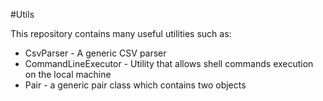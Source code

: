 #Utils

This repository contains many useful utilities such as:

* CsvParser - A generic CSV parser
* CommandLineExecutor - Utility that allows shell commands execution on the local machine
* Pair - a generic pair class which contains two objects
